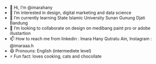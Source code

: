 - 👋 Hi, I’m @imarahany
- 👀 I’m interested in design, digital marketing and data science 
- 🌱 I’m currently learning State Islamic University Sunan Gunung Djati Bandung 
- 💞️ I’m looking to collaborate on design on medibang paint pro or adobe illustartion 
- 📫 How to reach me from linkedin : Imara Hany Qutratu Ain, Instagram : @imaraaa.h 
- 😄 Pronouns: English (intermediete level)
- ⚡ Fun fact: loves cooking, cats and chocollate

<!---
imarahany/imarahany is a ✨ special ✨ repository because its `README.md` (this file) appears on your GitHub profile.
You can click the Preview link to take a look at your changes.
--->
